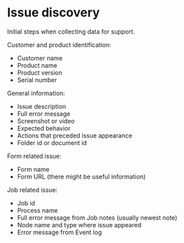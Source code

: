 # Issue discovery
Initial steps when collecting data for support.

Customer and product identification:
- Customer name
- Product name
- Product version
- Serial number

General information:
- Issue description
- Full error message
- Screenshot or video
- Expected behavior
- Actions that preceded issue appearance
- Folder id or document id

Form related issue:
- Form name
- Form URL (there might be useful information)

Job related issue:
- Job id
- Process name
- Full error message from Job notes (usually newest note)
- Node name and type where issue appeared
- Error message from Event log


